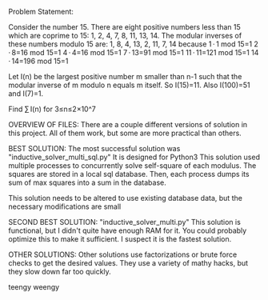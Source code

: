 Problem Statement:

Consider the number 15.
There are eight positive numbers less than 15 which are coprime to 15: 1, 2, 4, 7, 8, 11, 13, 14.
The modular inverses of these numbers modulo 15 are: 1, 8, 4, 13, 2, 11, 7, 14
because
1 · 1 mod 15=1
2 · 8=16 mod 15=1
4 · 4=16 mod 15=1
7 · 13=91 mod 15=1
11 · 11=121 mod 15=1
14 · 14=196 mod 15=1

Let I(n) be the largest positive number m smaller than n-1 such that the modular inverse of m modulo n equals m itself.
So I(15)=11.
Also I(100)=51 and I(7)=1.

Find ∑ I(n) for 3≤n≤2×10^7

OVERVIEW OF FILES:
There are a couple different versions of solution in this project. All of them work, but some are more practical than others.

BEST SOLUTION:
The most successful solution was
"inductive_solver_multi_sql.py"
It is designed for Python3
This solution used multiple processes to concurrently solve self-square of each modulus.
The squares are stored in a local sql database.
Then, each process dumps its sum of max squares into a sum in the database.

This solution needs to be altered to use existing database data, but the necessary modifications are small

SECOND BEST SOLUTION:
"inductive_solver_multi.py"
This solution is functional, but I didn't quite have enough RAM for it. You could probably optimize this to make it sufficient. I suspect it is the fastest solution.

OTHER SOLUTIONS:
Other solutions use factorizations or brute force checks to get the desired values. They use a variety of mathy hacks, but they slow down far too quickly.

teengy weengy

